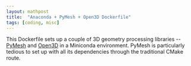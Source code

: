 ```yaml
---
layout: mathpost
title:  "Anaconda + PyMesh + Open3D Dockerfile"
tags: [coding, misc]
---
```

This Dockerfile sets up a couple of 3D geometry processing libraries -- [PyMesh](https://github.com/PyMesh/PyMesh) and
[Open3D](http://www.open3d.org) in a Miniconda environment. PyMesh is particularly tedious to set up with all its dependencies
through the traditional CMake route. 

<script src="https://gist.github.com/samarth-robo/e43edcb18e8f43b58e1373d51c53f610.js"></script>